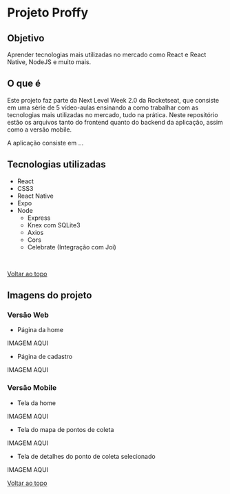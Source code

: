 # Projeto Proffy

## Objetivo

<p>Aprender tecnologias mais utilizadas no mercado como React e React Native, NodeJS e muito mais.</p>


## O que é

<p>Este projeto faz parte da Next Level Week 2.0 da Rocketseat, que consiste em uma série de 5 vídeo-aulas ensinando a como trabalhar com as tecnologias mais utilizadas no mercado, tudo na prática. Neste repositório estão os arquivos tanto do frontend quanto do backend da aplicação, assim como a versão mobile.
<p>A aplicação consiste em ...</p>

## Tecnologias utilizadas

- React
- CSS3
- React Native
- Expo
- Node
  - Express
  - Knex com SQLite3
  - Axios
  - Cors
  - Celebrate (Integração com Joi)
</br>

[Voltar ao topo](#projeto-proffy)

## Imagens do projeto

### Versão Web

- <p>Página da home</p>
IMAGEM AQUI
- <p>Página de cadastro</p>
IMAGEM AQUI

### Versão Mobile

- <p>Tela da home</p>
IMAGEM AQUI

- <p>Tela do mapa de pontos de coleta</p>
IMAGEM AQUI

- <p>Tela de detalhes do ponto de coleta selecionado</p>
IMAGEM AQUI

[Voltar ao topo](#projeto-proffy)
